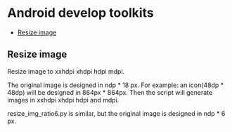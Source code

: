 # Android develop toolkits

- [Resize image](#resize_image)

## Resize image
<span id="resize_image"></span>
Resize image to xxhdpi xhdpi hdpi mdpi.

The original image is designed in ndp * 18 px. For example:
an icon(48dp * 48dp) will be designed in 864px * 864px.
Then the script will generate images in xxhdpi
xhdpi hdpi and mdpi.

resize_img_ratio6.py is similar, but the original image is
designed in ndp * 6 px.
